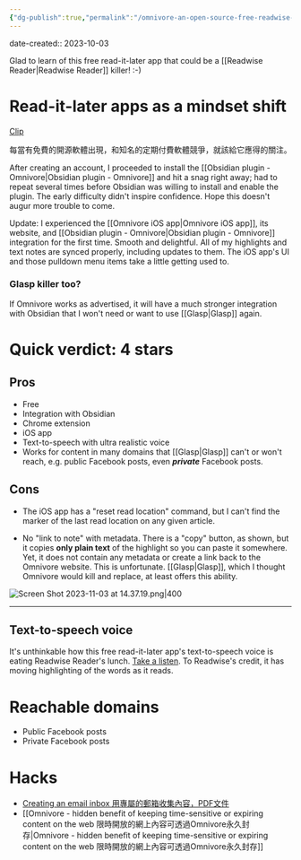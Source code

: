 ```yaml
---
{"dg-publish":true,"permalink":"/omnivore-an-open-source-free-readwise-reader-alternative/","noteIcon":"2"}
---
```


date-created:: 2023-10-03

Glad to learn of this free read-it-later app that could be a [[Readwise Reader\|Readwise Reader]] killer! :-)
# Read-it-later apps as a mindset shift

[Clip](https://youtube.com/clip/UgkxgTn1xElqiG59T6hAIczhPjh_5YsmU0-C?si=ZBBatEj34UZqUqa5)

每當有免費的開源軟體出現，和知名的定期付費軟體競爭，就該給它應得的關注。

After creating an account, I proceeded to install the [[Obsidian plugin - Omnivore\|Obsidian plugin - Omnivore]] and hit a snag right away; had to repeat several times before Obsidian was willing to install and enable the plugin. The early difficulty didn't inspire confidence. Hope this doesn't augur more trouble to come.

Update: I experienced the [[Omnivore iOS app\|Omnivore iOS app]], its website, and [[Obsidian plugin - Omnivore\|Obsidian plugin - Omnivore]] integration for the first time. Smooth and delightful. All of my highlights and text notes are synced properly, including updates to them. The iOS app's UI and those pulldown menu items take a little getting used to.
### Glasp killer too?

If Omnivore works as advertised, it will have a much stronger integration with Obsidian that I won't need or want to use [[Glasp\|Glasp]] again.
# Quick verdict: 4 stars
## Pros

- Free
- Integration with Obsidian
- Chrome extension
- iOS app
- Text-to-speech with ultra realistic voice
- Works for content in many domains that [[Glasp\|Glasp]] can't or won't reach, e.g. public Facebook posts, even ***private*** Facebook posts.
## Cons

- The iOS app has a "reset read location" command, but I can't find the marker of the last read location on any given article.

- No "link to note" with metadata. There is a "copy" button, as shown, but it copies **only plain text** of the highlight so you can paste it somewhere. Yet, it does not contain any metadata or create a link back to the Omnivore website. This is unfortunate. [[Glasp\|Glasp]], which I thought Omnivore would kill and replace, at least offers this ability.

![Screen Shot 2023-11-03 at 14.37.19.png|400](/img/user/_attachments/_OB/Screen%20Shot%202023-11-03%20at%2014.37.19.png)

---
## Text-to-speech voice

It's unthinkable how this free read-it-later app's text-to-speech voice is eating Readwise Reader's lunch. [Take a listen](https://youtube.com/clip/UgkxaVVI3Eh-zBEfqsCIdp72DaX7FlTU2sOQ?si=ucT4KxoO6aIjKmsj). To Readwise's credit, it has moving highlighting of the words as it reads.
# Reachable domains 

- Public Facebook posts
- Private Facebook posts
# Hacks

- [Creating an email inbox 用專屬的郵箱收集內容，PDF文件](https://youtube.com/clip/UgkxI_uUePqMBtqZWfGgTvlHVhW-SyP-L_PA?si=C8V9ZwyBFXi5Qe87)
- [[Omnivore - hidden benefit of keeping time-sensitive or expiring content on the web 限時開放的網上內容可透過Omnivore永久封存\|Omnivore - hidden benefit of keeping time-sensitive or expiring content on the web 限時開放的網上內容可透過Omnivore永久封存]]